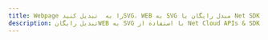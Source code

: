 ---title: Webpage را به  تبدیل کنیدSVG، WEB به SVG مبدل رایگان یا Net SDKdescription: تبدیل رایگانWEB به SVG با استفاده از Net Cloud APIs & SDK همچنین اسناد PDF را در Cloud ایجاد، ویرایش و رندر کنید.---